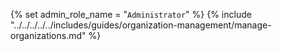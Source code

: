 {% set admin_role_name = "`Administrator`" %}
{% include "../../../../../includes/guides/organization-management/manage-organizations.md" %}

